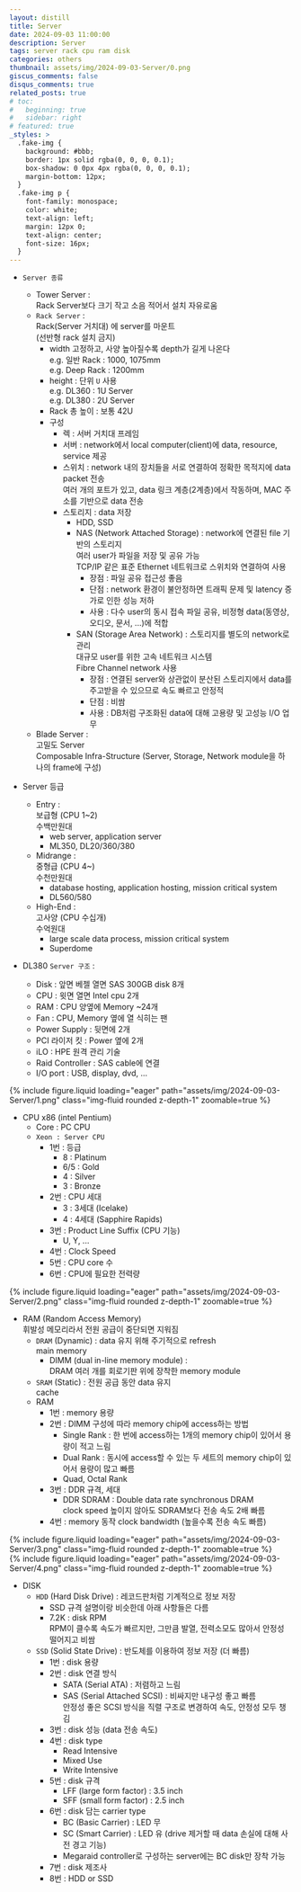 ```yaml
---
layout: distill
title: Server
date: 2024-09-03 11:00:00
description: Server
tags: server rack cpu ram disk
categories: others
thumbnail: assets/img/2024-09-03-Server/0.png
giscus_comments: false
disqus_comments: true
related_posts: true
# toc:
#   beginning: true
#   sidebar: right
# featured: true
_styles: >
  .fake-img {
    background: #bbb;
    border: 1px solid rgba(0, 0, 0, 0.1);
    box-shadow: 0 0px 4px rgba(0, 0, 0, 0.1);
    margin-bottom: 12px;
  }
  .fake-img p {
    font-family: monospace;
    color: white;
    text-align: left;
    margin: 12px 0;
    text-align: center;
    font-size: 16px;
  }
---
```


- `Server 종류`
  - Tower Server :  
  Rack Server보다 크기 작고 소음 적어서 설치 자유로움
  - `Rack Server` :  
  Rack(Server 거치대) 에 server를 마운트  
  (선반형 rack 설치 금지)
    - width 고정하고, 사양 높아질수록 depth가 길게 나온다  
    e.g. 일반 Rack : 1000, 1075mm  
    e.g. Deep Rack : 1200mm
    - height : 단위 `U` 사용  
    e.g. DL360 : 1U Server  
    e.g. DL380 : 2U Server
    - Rack 총 높이 : 보통 42U
    - 구성  
      - 렉 : 서버 거치대 프레임
      - 서버 : network에서 local computer(client)에 data, resource, service 제공
      - 스위치 : network 내의 장치들을 서로 연결하여 정확한 목적지에 data packet 전송  
      여러 개의 포트가 있고, data 링크 계층(2계층)에서 작동하며, MAC 주소를 기반으로 data 전송
      - 스토리지 : data 저장  
        - HDD, SSD
        - NAS (Network Attached Storage) : network에 연결된 file 기반의 스토리지  
        여러 user가 파일을 저장 및 공유 가능  
        TCP/IP 같은 표준 Ethernet 네트워크로 스위치와 연결하여 사용  
          - 장점 : 파일 공유 접근성 좋음
          - 단점 : network 환경이 불안정하면 트래픽 문제 및 latency 증가로 인한 성능 저하
          - 사용 : 다수 user의 동시 접속 파일 공유, 비정형 data(동영상, 오디오, 문서, ...)에 적합
        - SAN (Storage Area Network) : 스토리지를 별도의 network로 관리  
        대규모 user를 위한 고속 네트워크 시스템  
        Fibre Channel network 사용
          - 장점 : 연결된 server와 상관없이 분산된 스토리지에서 data를 주고받을 수 있으므로 속도 빠르고 안정적
          - 단점 : 비쌈
          - 사용 : DB처럼 구조화된 data에 대해 고용량 및 고성능 I/O 업무
  - Blade Server :  
  고밀도 Server  
  Composable Infra-Structure (Server, Storage, Network module을 하나의 frame에 구성)

- Server 등급  
  - Entry :  
  보급형 (CPU 1~2)  
  수백만원대
    - web server, application server  
    - ML350, DL20/360/380
  - Midrange :  
  중형급 (CPU 4~)  
  수천만원대
    - database hosting, application hosting, mission critical system
    - DL560/580
  - High-End :  
  고사양 (CPU 수십개)  
  수억원대
    - large scale data process, mission critical system
    - Superdome

- DL380 `Server 구조` :  
  - Disk : 앞면 베젤 열면 SAS 300GB disk 8개
  - CPU : 윗면 열면 Intel cpu 2개
  - RAM : CPU 양옆에 Memory ~24개
  - Fan : CPU, Memory 옆에 열 식히는 팬
  - Power Supply : 뒷면에 2개
  - PCI 라이저 킷 : Power 옆에 2개
  - iLO : HPE 원격 관리 기술
  - Raid Controller : SAS cable에 연결
  - I/O port : USB, display, dvd, ...

<div class="row mt-3">
    <div class="col-sm mt-3 mt-md-0">
        {% include figure.liquid loading="eager" path="assets/img/2024-09-03-Server/1.png" class="img-fluid rounded z-depth-1" zoomable=true %}
    </div>
</div>

- CPU x86 (intel Pentium)
  - Core : PC CPU  
  - `Xeon : Server CPU`  
    - 1번 : 등급
      - 8 : Platinum
      - 6/5 : Gold
      - 4 : Silver
      - 3 : Bronze
    - 2번 : CPU 세대
      - 3 : 3세대 (Icelake)
      - 4 : 4세대 (Sapphire Rapids)
    - 3번 : Product Line Suffix (CPU 기능)  
      - U, Y, ...
    - 4번 : Clock Speed
    - 5번 : CPU core 수
    - 6번 : CPU에 필요한 전력량

<div class="row mt-3">
    <div class="col-sm mt-3 mt-md-0">
        {% include figure.liquid loading="eager" path="assets/img/2024-09-03-Server/2.png" class="img-fluid rounded z-depth-1" zoomable=true %}
    </div>
</div>

- RAM (Random Access Memory)  
휘발성 메모리라서 전원 공급이 중단되면 지워짐
  - `DRAM` (Dynamic) : data 유지 위해 주기적으로 refresh  
  main memory
    - DIMM (dual in-line memory module) :  
    DRAM 여러 개를 회로기판 위에 장착한 memory module
  - `SRAM` (Static) : 전원 공급 동안 data 유지  
  cache
  - RAM  
    - 1번 : memory 용량
    - 2번 : DIMM 구성에 따라 memory chip에 access하는 방법
      - Single Rank : 한 번에 access하는 1개의 memory chip이 있어서 용량이 적고 느림
      - Dual Rank : 동시에 access할 수 있는 두 세트의 memory chip이 있어서 용량이 많고 빠름
      - Quad, Octal Rank
    - 3번 : DDR 규격, 세대  
      - DDR SDRAM : Double data rate synchronous DRAM  
      clock speed 높이지 않아도 SDRAM보다 전송 속도 2배 빠름
    - 4번 : memory 동작 clock bandwidth (높을수록 전송 속도 빠름)

<div class="row mt-3">
    <div class="col-sm mt-3 mt-md-0">
        {% include figure.liquid loading="eager" path="assets/img/2024-09-03-Server/3.png" class="img-fluid rounded z-depth-1" zoomable=true %}
    </div>
</div>
<div class="row mt-3">
    <div class="col-sm mt-3 mt-md-0">
        {% include figure.liquid loading="eager" path="assets/img/2024-09-03-Server/4.png" class="img-fluid rounded z-depth-1" zoomable=true %}
    </div>
</div>

- DISK  
  - `HDD` (Hard Disk Drive) : 레코드판처럼 기계적으로 정보 저장
    - SSD 규격 설명이랑 비슷한데 아래 사항들은 다름
    - 7.2K : disk RPM  
    RPM이 클수록 속도가 빠르지만, 그만큼 발열, 전력소모도 많아서 안정성 떨어지고 비쌈
  - `SSD` (Solid State Drive) : 반도체를 이용하여 정보 저장 (더 빠름)
    - 1번 : disk 용량
    - 2번 : disk 연결 방식  
      - SATA (Serial ATA) : 저렴하고 느림
      - SAS (Serial Attached SCSI) : 비싸지만 내구성 좋고 빠름  
      안정성 좋은 SCSI 방식을 직렬 구조로 변경하여 속도, 안정성 모두 챙김
    - 3번 : disk 성능 (data 전송 속도)
    - 4번 : disk type
      - Read Intensive
      - Mixed Use
      - Write Intensive
    - 5번 : disk 규격
      - LFF (large form factor) : 3.5 inch
      - SFF (small form factor) : 2.5 inch
    - 6번 : disk 담는 carrier type
      - BC (Basic Carrier) : LED 무 
      - SC (Smart Carrier) : LED 유 (drive 제거할 때 data 손실에 대해 사전 경고 기능)
      - Megaraid controller로 구성하는 server에는 BC disk만 장착 가능
    - 7번 : disk 제조사
    - 8번 : HDD or SSD